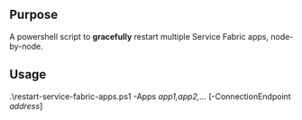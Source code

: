 ## Purpose
A powershell script to **gracefully** restart multiple Service Fabric apps, node-by-node.

## Usage 
.\restart-service-fabric-apps.ps1 -Apps _app1,app2,..._ [-ConnectionEndpoint _address_]
